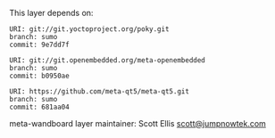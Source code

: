 This layer depends on:

    URI: git://git.yoctoproject.org/poky.git
    branch: sumo
    commit: 9e7dd7f

    URI: git://git.openembedded.org/meta-openembedded
    branch: sumo
    commit: b0950ae

    URI: https://github.com/meta-qt5/meta-qt5.git
    branch: sumo
    commit: 681aa04

meta-wandboard layer maintainer: Scott Ellis <scott@jumpnowtek.com>

